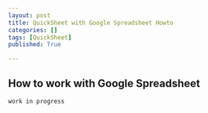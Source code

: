 ```yaml
---
layout: post
title: QuickSheet with Google Spreadsheet Howto
categories: []
tags: [QuickSheet]
published: True

---
```


## How to work with Google Spreadsheet

`work in progress`



